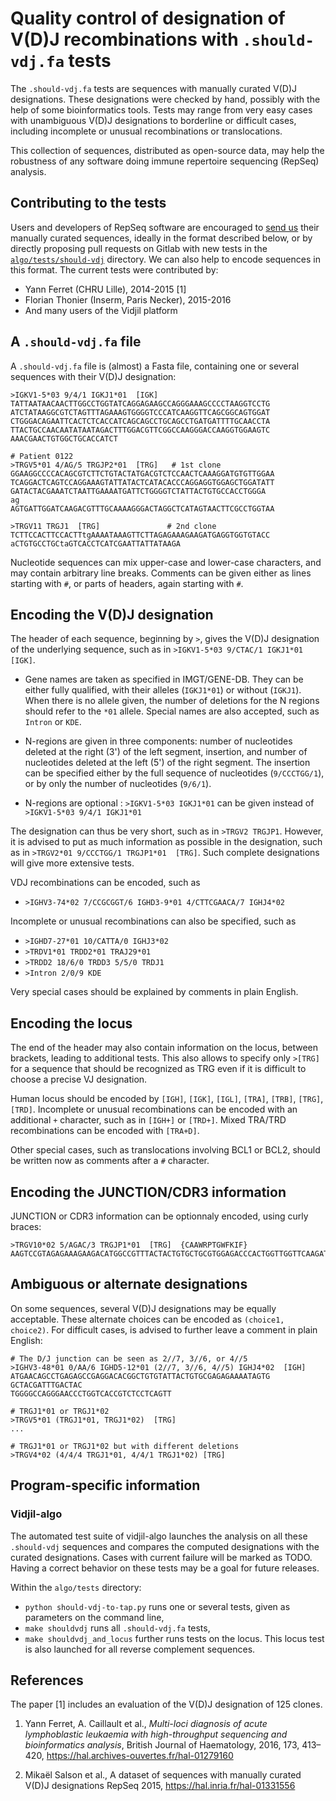
# Quality control of designation of V(D)J recombinations with `.should-vdj.fa` tests

The `.should-vdj.fa` tests are sequences with manually curated V(D)J designations.
These designations were checked by hand, possibly with the help of some bioinformatics tools.
Tests may range from very easy cases with unambiguous V(D)J designations
to borderline or difficult cases, including incomplete or unusual recombinations or translocations.

This collection of sequences, distributed as open-source data, may help the robustness
of any software doing immune repertoire sequencing (RepSeq) analysis.

## Contributing to the tests

Users and developers of RepSeq software are encouraged to [send us](contact@vidjil.org)
their manually curated sequences, ideally in the format described below, or by
directly proposing pull requests on Gitlab with new tests in the [`algo/tests/should-vdj`](https://gitlab.inria.fr/vidjil/vidjil/tree/master/algo/tests/should-vdj-tests) directory.
We can also help to encode sequences in this format.
The current tests were contributed by:

  - Yann Ferret (CHRU Lille), 2014-2015 \[1\]
  - Florian Thonier (Inserm, Paris Necker), 2015-2016
  - And many users of the Vidjil platform

## A `.should-vdj.fa` file

A `.should-vdj.fa` file is (almost) a Fasta file, containing one or several sequences
with their V(D)J designation:

``` example
>IGKV1-5*03 9/4/1 IGKJ1*01  [IGK]
TATTAATAACAACTTGGCCTGGTATCAGGAGAAGCCAGGGAAAGCCCCTAAGGTCCTG
ATCTATAAGGCGTCTAGTTTAGAAAGTGGGGTCCCATCAAGGTTCAGCGGCAGTGGAT
CTGGGACAGAATTCACTCTCACCATCAGCAGCCTGCAGCCTGATGATTTTGCAACCTA
TTACTGCCAACAATATAATAGACTTTGGACGTTCGGCCAAGGGACCAAGGTGGAAGTC
AAACGAACTGTGGCTGCACCATCT

# Patient 0122
>TRGV5*01 4/AG/5 TRGJP2*01  [TRG]   # 1st clone
GGAAGGCCCCACAGCGTCTTCTGTACTATGACGTCTCCAACTCAAAGGATGTGTTGGAA
TCAGGACTCAGTCCAGGAAAGTATTATACTCATACACCCAGGAGGTGGAGCTGGATATT
GATACTACGAAATCTAATTGAAAATGATTCTGGGGTCTATTACTGTGCCACCTGGGA
ag
AGTGATTGGATCAAGACGTTTGCAAAAGGGACTAGGCTCATAGTAACTTCGCCTGGTAA

>TRGV11 TRGJ1  [TRG]               # 2nd clone
TCTTCCACTTCCACTTtgAAAATAAAGTTCTTAGAGAAAGAAGATGAGGTGGTGTACC
aCTGTGCCTGCtaGTCACCTCATCGAATTATTATAAGA
```

Nucleotide sequences can mix upper-case and lower-case characters, and may contain arbitrary line breaks.
Comments can be given either as lines starting with `#`, or parts of headers, again starting with `#`.

## Encoding the V(D)J designation

The header of each sequence, beginning by `>`, gives the V(D)J designation of the underlying sequence,
such as in `>IGKV1-5*03 9/CTAC/1 IGKJ1*01  [IGK]`.

  - Gene names are taken as specified in IMGT/GENE-DB.
    They can be either fully qualified, with their alleles (`IGKJ1*01`) or without (`IGKJ1`).
    When there is no allele given, the number of deletions for the N regions should refer to the `*01` allele.
    Special names are also accepted, such as `Intron` or `KDE`.

  - N-regions are given in three components: number of nucleotides deleted at the right (3') of the left segment,
    insertion, and number of nucleotides deleted at the left (5') of the right segment.
    The insertion can be specified either by the full sequence of nucleotides (`9/CCCTGG/1`),
    or by only the number of nucleotides (`9/6/1`).

  - N-regions are optional : `>IGKV1-5*03 IGKJ1*01` can be given instead of `>IGKV1-5*03 9/4/1 IGKJ1*01`

The designation can thus be very short, such as in `>TRGV2 TRGJP1`.
However, it is advised to put as much information as possible in the designation,
such as in `>TRGV2*01 9/CCCTGG/1 TRGJP1*01  [TRG]`.
Such complete designations will give more extensive tests.

VDJ recombinations can be encoded, such as

  - `>IGHV3-74*02 7/CCGCGGT/6 IGHD3-9*01 4/CTTCGAACA/7 IGHJ4*02`

Incomplete or unusual recombinations can also be specified, such as

  - `>IGHD7-27*01 10/CATTA/0 IGHJ3*02`
  - `>TRDV1*01 TRDD2*01 TRAJ29*01`
  - `>TRDD2 18/6/0 TRDD3 5/5/0 TRDJ1`
  - `>Intron 2/0/9 KDE`

Very special cases should be explained by comments in plain English.

## Encoding the locus

The end of the header may also contain information on the locus, between brackets, leading to additional tests.
This also allows to specify only `>[TRG]` for a sequence that should be recognized as TRG
even if it is difficult to choose a precise VJ designation.

Human locus should be encoded by `[IGH]`, `[IGK]`, `[IGL]`, `[TRA]`, `[TRB]`, `[TRG]`, `[TRD]`.
Incomplete or unusual recombinations can be encoded with an additional `+` character, such as in `[IGH+]` or `[TRD+]`.
Mixed TRA/TRD recombinations can be encoded with `[TRA+D]`.

Other special cases, such as translocations involving BCL1 or BCL2, should be written now as comments after a `#` character.

## Encoding the JUNCTION/CDR3 information

JUNCTION or CDR3 information can be optionnaly encoded, using curly braces:

``` example
>TRGV10*02 5/AGAC/3 TRGJP1*01  [TRG]  {CAAWRPTGWFKIF}
AAGTCCGTAGAGAAAGAAGACATGGCCGTTTACTACTGTGCTGCGTGGAGACCCACTGGTTGGTTCAAGATATTTGCTGAAGGGACTAAGC
```

## Ambiguous or alternate designations

On some sequences, several V(D)J designations may be equally acceptable.
These alternate choices can be encoded as `(choice1, choice2)`.
For difficult cases, is advised to further leave a comment in plain English:

``` example
# The D/J junction can be seen as 2//7, 3//6, or 4//5
>IGHV3-48*01 0/AA/6 IGHD5-12*01 (2//7, 3//6, 4//5) IGHJ4*02  [IGH]
ATGAACAGCCTGAGAGCCGAGGACACGGCTGTGTATTACTGTGCGAGAGAAAATAGTG
GCTACGATTTGACTAC
TGGGGCCAGGGAACCCTGGTCACCGTCTCCTCAGTT

# TRGJ1*01 or TRGJ1*02
>TRGV5*01 (TRGJ1*01, TRGJ1*02)  [TRG]
...

# TRGJ1*01 or TRGJ1*02 but with different deletions
>TRGV4*02 (4/4/4 TRGJ1*01, 4/4/1 TRGJ1*02) [TRG]
```

## Program-specific information

### Vidjil-algo

The automated test suite of vidjil-algo launches the analysis on all these `.should-vdj`
sequences and compares the computed designations with the curated designations.
Cases with current failure will be marked as TODO.
Having a correct behavior on these tests may be a goal for future releases.

Within the `algo/tests` directory:

  - `python should-vdj-to-tap.py` runs one or several tests, given as parameters on the command line,
  - `make shouldvdj` runs all `.should-vdj.fa` tests,
  - `make shouldvdj_and_locus` further runs tests on the locus.
    This locus test is also launched for all reverse complement sequences.

## References

The paper \[1\] includes an evaluation of the V(D)J designation of 125 clones.

1.  Yann Ferret, A. Caillault et al.,
    *Multi-loci diagnosis of acute lymphoblastic leukaemia with high-throughput sequencing and bioinformatics analysis*,
    British Journal of Haematology, 2016, 173, 413–420,
    <https://hal.archives-ouvertes.fr/hal-01279160>

2.  Mikaël Salson et al., A dataset of sequences with manually curated V(D)J designations
    RepSeq 2015,
    <https://hal.inria.fr/hal-01331556>
